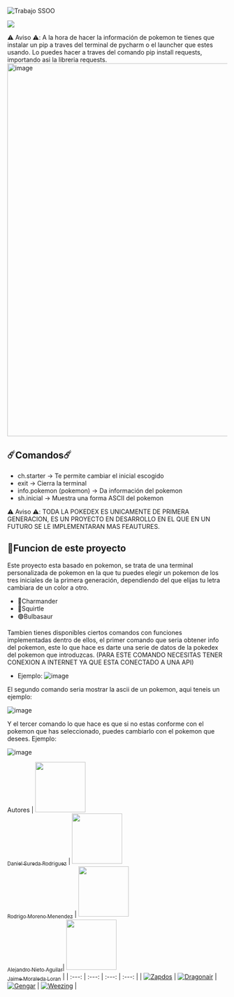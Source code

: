![Trabajo SSOO](https://github.com/Alexito3914/University-works/assets/146538069/7e36244c-7ac5-4d07-96ed-3e33d2f93f36)

 <p align="left">
   <img src="https://img.shields.io/badge/STATUS-EN%20DESAROLLO-green">
   </p>

⚠️ Aviso ⚠️: A la hora de hacer la información de pokemon te tienes que instalar un pip a traves del terminal de pycharm o el launcher que estes usando. Lo puedes hacer a traves del comando pip install requests, importando asi la libreria requests.
<img width="854" alt="image" src="https://github.com/Alexito3914/University-works/assets/146538069/e5dbd52c-865d-4cea-a223-debf419c4355">



## ☄️Comandos☄️
- ch.starter -> Te permite cambiar el inicial escogido
- exit -> Cierra la terminal
- info.pokemon (pokemon) -> Da información del pokemon
- sh.inicial -> Muestra una forma ASCII del pokemon



⚠️ Aviso ⚠️: TODA LA POKEDEX ES UNICAMENTE DE PRIMERA GENERACION, ES UN PROYECTO EN DESARROLLO EN EL QUE EN UN FUTURO SE LE IMPLEMENTARAN MAS FEAUTURES.

## :hammer:Funcion de este proyecto

Este proyecto esta basado en pokemon, se trata de una terminal personalizada de pokemon en la que tu puedes elegir un pokemon de los tres iniciales de la primera generación, dependiendo del que elijas tu letra cambiara de un color a otro.
- 🔴Charmander
- 🔵Squirtle
- 🟢Bulbasaur

Tambien tienes disponibles ciertos comandos con funciones implementadas dentro de ellos, el primer comando que seria obtener info del pokemon, este lo que hace es darte una serie de datos de la pokedex del pokemon que introduzcas. (PARA ESTE COMANDO NECESITAS TENER CONEXION A INTERNET YA QUE ESTA CONECTADO A UNA API)
- Ejemplo:
![image](https://github.com/Alexito3914/University-works/assets/146538069/ad7afb85-010c-405d-928b-98ce9b575024)

El segundo comando seria mostrar la ascii de un pokemon, aqui teneis un ejemplo:

![image](https://github.com/Alexito3914/University-works/assets/146538069/b11bb30e-cb52-4481-8196-c82b88b05de5)


Y el tercer comando lo que hace es que si no estas conforme con el pokemon que has seleccionado, puedes cambiarlo con el pokemon que desees. Ejemplo:


![image](https://github.com/Alexito3914/University-works/assets/146538069/6360ab23-9831-4fd7-98e0-40305969e87b)







Autores
|  [<img src="https://avatars.githubusercontent.com/u/160427268?v=4" width=115><br><sub>Daniel Sureda Rodriguez</sub>](https://github.com/damsukrop) |  [<img src="https://avatars.githubusercontent.com/u/159888909?v=4" width=115><br><sub>Rodrigo Moreno Menendez</sub>](https://github.com/Romendesu) |  [<img src="https://avatars.githubusercontent.com/u/146538069?s=400&u=bb667dc654485f8f6d1937e3797f6284fb154c68&v=4" width=115><br><sub>Alejandro Nieto Aguilar</sub>](https://github.com/Alexito3914)| [<img src="https://avatars.githubusercontent.com/u/160479524?v=4" width=115><br><sub>Jaime Moraleda Loran</sub>](https://github.com/JaimeMoraleda) |
| :---: | :---: | :---: | :---: |
| <a href="https://pokemondb.net/pokedex/zapdos"><img src="https://img.pokemondb.net/sprites/black-white/normal/zapdos.png" alt="Zapdos"></a> |  <a href="https://pokemondb.net/pokedex/dragonair"><img src="https://img.pokemondb.net/sprites/diamond-pearl/normal/dragonair.png" alt="Dragonair"></a>  |  <a href="https://pokemondb.net/pokedex/gengar"><img src="https://img.pokemondb.net/sprites/diamond-pearl/normal/gengar.png" alt="Gengar"></a>  |  <a href="https://pokemondb.net/pokedex/weezing"><img src="https://img.pokemondb.net/sprites/diamond-pearl/normal/weezing.png" alt="Weezing"></a>  |












